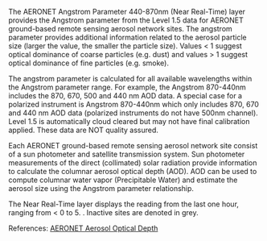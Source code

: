 The AERONET Angstrom Parameter 440-870nm (Near Real-Time) layer provides the Angstrom parameter from the Level 1.5 data for AERONET ground-based remote sensing aerosol network sites. The angstrom parameter provides additional information related to the aerosol particle size (larger the value, the smaller the particle size). Values < 1 suggest optical dominance of coarse particles (e.g. dust) and values > 1 suggest optical dominance of fine particles (e.g. smoke).

The angstrom parameter is calculated for all available wavelengths within the Angstrom parameter range. For example, the Angstrom 870-440nm includes the 870, 670, 500 and 440 nm AOD data. A special case for a polarized instrument is Angstrom 870-440nm which only includes 870, 670 and 440 nm AOD data (polarized instruments do not have 500nm channel). Level 1.5 is automatically cloud cleared but may not have final calibration applied. These data are NOT quality assured.

Each AERONET ground-based remote sensing aerosol network site consist of a sun photometer and satellite transmission system. Sun photometer measurements of the direct (collimated) solar radiation provide information to calculate the columnar aerosol optical depth (AOD). AOD can be used to compute columnar water vapor (Precipitable Water) and estimate the aerosol size using the Angstrom parameter relationship.

The Near Real-Time layer displays the reading from the last one hour, ranging from < 0 to 5. . Inactive sites are denoted in grey.

References: [AERONET Aerosol Optical Depth](https://aeronet.gsfc.nasa.gov/new_web/aerosols.html)